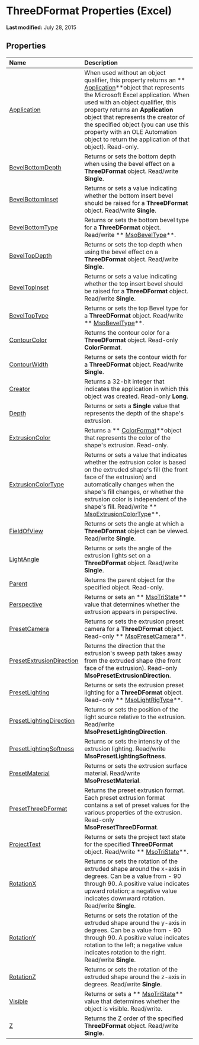 
# ThreeDFormat Properties (Excel)

 **Last modified:** July 28, 2015


## Properties



|**Name**|**Description**|
|:-----|:-----|
| [Application](3921f7fa-7ce8-3a70-acb2-45c8913dd909.md)|When used without an object qualifier, this property returns an  ** [Application](19b73597-5cf9-4f56-8227-b5211f657f6f.md)**object that represents the Microsoft Excel application. When used with an object qualifier, this property returns an  **Application** object that represents the creator of the specified object (you can use this property with an OLE Automation object to return the application of that object). Read-only.|
| [BevelBottomDepth](8831903c-cb29-d04a-3f58-8c3d9745dbe2.md)|Returns or sets the bottom depth when using the bevel effect on a  **ThreeDFormat** object. Read/write **Single**.|
| [BevelBottomInset](35afcfc6-d18b-d6c5-36c3-c0afa0a2f0ca.md)|Returns or sets a value indicating whether the bottom insert bevel should be raised for a  **ThreeDFormat** object. Read/write **Single**.|
| [BevelBottomType](606feaa0-6851-6872-c0f6-681eb064c616.md)|Returns or sets the bottom bevel type for a  **ThreeDFormat** object. Read/write ** [MsoBevelType](2404d6cf-0c64-fca5-59bc-098847018f99.md)**.|
| [BevelTopDepth](41fb90c9-3109-8029-66a6-2ac3fabbbdff.md)|Returns or sets the top depth when using the bevel effect on a  **ThreeDFormat** object. Read/write **Single**.|
| [BevelTopInset](c178decf-eed4-bf41-26e5-ab53db5f7dc0.md)|Returns or sets a value indicating whether the top insert bevel should be raised for a  **ThreeDFormat** object. Read/write **Single**.|
| [BevelTopType](1fa1b3d7-7664-2f33-219b-5128fedb23c8.md)|Returns or sets the top Bevel type for a  **ThreeDFormat** object. Read/write ** [MsoBevelType](2404d6cf-0c64-fca5-59bc-098847018f99.md)**.|
| [ContourColor](9941bad6-ab7d-1d51-a766-dda2ddf97f27.md)|Returns the contour color for a  **ThreeDFormat** object. Read-only **ColorFormat**.|
| [ContourWidth](1a42f2f6-e820-3f33-e304-8dc85aeabfd0.md)|Returns or sets the contour width for a  **ThreeDFormat** object. Read/write **Single**.|
| [Creator](adae19fb-0ef7-6366-e70d-ff43b443419a.md)|Returns a 32-bit integer that indicates the application in which this object was created. Read-only  **Long**.|
| [Depth](1fce69d1-6813-1f92-d457-6a6c36de7dba.md)|Returns or sets a  **Single** value that represents the depth of the shape's extrusion.|
| [ExtrusionColor](d9c76fe5-69dc-5bdd-8882-7f06ba083947.md)|Returns a  ** [ColorFormat](9bb6bc1f-9886-d290-a336-068f84cad1a9.md)**object that represents the color of the shape's extrusion. Read-only.|
| [ExtrusionColorType](cb463711-c8a3-5ac4-c81c-83d7b2d6b824.md)|Returns or sets a value that indicates whether the extrusion color is based on the extruded shape's fill (the front face of the extrusion) and automatically changes when the shape's fill changes, or whether the extrusion color is independent of the shape's fill. Read/write  ** [MsoExtrusionColorType](6acf7f2b-3d7b-15e3-f468-7dcb20865dc1.md)**.|
| [FieldOfView](6c77f573-dc70-202a-3bbc-c24417dc77fd.md)|Returns or sets the angle at which a  **ThreeDFormat** object can be viewed. Read/write **Single**.|
| [LightAngle](07b676ce-11df-282f-34ff-6625db0114f6.md)|Returns or sets the angle of the extrusion lights set on a  **ThreeDFormat** object. Read/write **Single**.|
| [Parent](3930aa9d-0e65-f8b4-888d-5ed28b8373ab.md)|Returns the parent object for the specified object. Read-only.|
| [Perspective](9f31508e-c723-e55a-07a9-cef1bc526136.md)|Returns or sets an  ** [MsoTriState](2036cfc9-be7d-e05c-bec7-af05e3c3c515.md)** value that determines whether the extrusion appears in perspective.|
| [PresetCamera](0f172ca4-dd18-fc5c-e2d1-725e0a54e187.md)|Returns or sets the extrusion preset camera for a  **ThreeDFormat** object. Read-only ** [MsoPresetCamera](b7495803-a2f1-1dca-da3a-714d6fe9ba56.md)**.|
| [PresetExtrusionDirection](61f75976-03d4-b449-31e3-e0c7839cce92.md)|Returns the direction that the extrusion's sweep path takes away from the extruded shape (the front face of the extrusion). Read-only  **MsoPresetExtrusionDirection**.|
| [PresetLighting](68ff6d02-167c-8be0-c785-879431f5ef5c.md)|Returns or sets the extrusion preset lighting for a  **ThreeDFormat** object. Read-only ** [MsoLightRigType](54a42ee8-a029-0580-eddc-adc305f34d0d.md)**.|
| [PresetLightingDirection](5aea55a7-1718-a741-fc9b-f3e402469651.md)|Returns or sets the position of the light source relative to the extrusion. Read/write  **MsoPresetLightingDirection**.|
| [PresetLightingSoftness](e63a483b-16c6-edab-6a16-b539f0a424cb.md)|Returns or sets the intensity of the extrusion lighting. Read/write  **MsoPresetLightingSoftness**.|
| [PresetMaterial](f9dd825a-7fb3-5d59-77d1-8ef861b9adc8.md)|Returns or sets the extrusion surface material. Read/write  **MsoPresetMaterial**.|
| [PresetThreeDFormat](678fa7f1-7cdc-ce05-98f7-bc6252eb3df1.md)|Returns the preset extrusion format. Each preset extrusion format contains a set of preset values for the various properties of the extrusion. Read-only  **MsoPresetThreeDFormat**.|
| [ProjectText](b4d1b408-baca-1b04-3ee5-e2c160dd08eb.md)| Returns or sets the project text state for the specified **ThreeDFormat** object. Read/write ** [MsoTriState](2036cfc9-be7d-e05c-bec7-af05e3c3c515.md)**.|
| [RotationX](e9866449-2d84-1e47-276b-69c2feec713c.md)|Returns or sets the rotation of the extruded shape around the x-axis in degrees. Can be a value from - 90 through 90. A positive value indicates upward rotation; a negative value indicates downward rotation. Read/write  **Single**.|
| [RotationY](71d6e255-eb1c-62bc-61f2-8b4f8be3ad6f.md)|Returns or sets the rotation of the extruded shape around the y-axis in degrees. Can be a value from - 90 through 90. A positive value indicates rotation to the left; a negative value indicates rotation to the right. Read/write  **Single**.|
| [RotationZ](4e28396e-9d1e-4d2c-920c-e49e735cee27.md)|Returns or sets the rotation of the extruded shape around the z-axis in degrees. Read/write  **Single**.|
| [Visible](5ad30743-d33e-6b53-1130-f7c5015d0a1f.md)|Returns or sets a  ** [MsoTriState](2036cfc9-be7d-e05c-bec7-af05e3c3c515.md)** value that determines whether the object is visible. Read/write.|
| [Z](7f4de241-5544-ac97-3bb6-0d84751c1cf7.md)|Returns the Z order of the specified  **ThreeDFormat** object. Read/write **Single**.|
